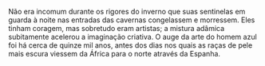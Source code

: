 ﻿Não era incomum durante os rigores do inverno que suas sentinelas em guarda à noite nas entradas das cavernas congelassem e morressem. Eles tinham coragem, mas sobretudo eram artistas; a mistura adâmica subitamente acelerou a imaginação criativa. O auge da arte do homem azul foi há cerca de quinze mil anos, antes dos dias nos quais as raças de pele mais escura viessem da África para o norte através da Espanha.